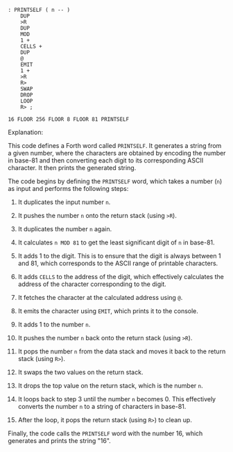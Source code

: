 ```forth
: PRINTSELF ( n -- )
    DUP
    >R
    DUP
    MOD
    1 +
    CELLS +
    DUP
    @
    EMIT
    1 +
    >R
    R>
    SWAP
    DROP
    LOOP
    R> ;

16 FLOOR 256 FLOOR 8 FLOOR 81 PRINTSELF
```

Explanation:

This code defines a Forth word called `PRINTSELF`. It generates a string from a given number, where the characters are obtained by encoding the number in base-81 and then converting each digit to its corresponding ASCII character. It then prints the generated string.

The code begins by defining the `PRINTSELF` word, which takes a number (`n`) as input and performs the following steps:

1. It duplicates the input number `n`.

2. It pushes the number `n` onto the return stack (using `>R`).

3. It duplicates the number `n` again.

4. It calculates `n MOD 81` to get the least significant digit of `n` in base-81.

5. It adds 1 to the digit. This is to ensure that the digit is always between 1 and 81, which corresponds to the ASCII range of printable characters.

6. It adds `CELLS` to the address of the digit, which effectively calculates the address of the character corresponding to the digit.

7. It fetches the character at the calculated address using `@`.

8. It emits the character using `EMIT`, which prints it to the console.

9. It adds 1 to the number `n`.

10. It pushes the number `n` back onto the return stack (using `>R`).

11. It pops the number `n` from the data stack and moves it back to the return stack (using `R>`).

12. It swaps the two values on the return stack.

13. It drops the top value on the return stack, which is the number `n`.

14. It loops back to step 3 until the number `n` becomes 0. This effectively converts the number `n` to a string of characters in base-81.

15. After the loop, it pops the return stack (using `R>`) to clean up.

Finally, the code calls the `PRINTSELF` word with the number 16, which generates and prints the string "16".